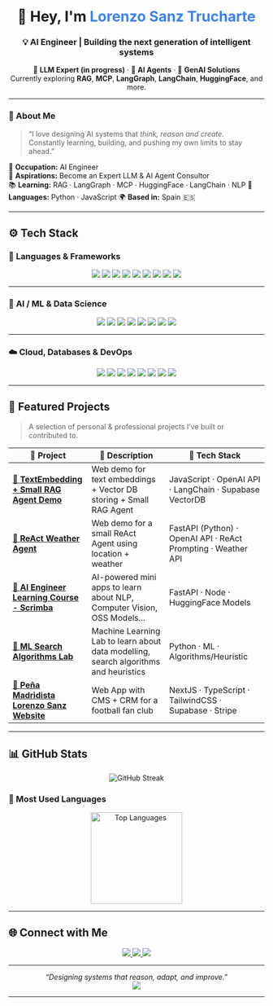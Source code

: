 
<!-- 🌌 README — Lorenzo Sanz Trucharte -->

<h1 align="center">👋 Hey, I'm <span style="color:#3B82F6;">Lorenzo Sanz Trucharte</span></h1>
<h3 align="center">💡 AI Engineer | Building the next generation of intelligent systems</h3>

<p align="center">
🚀 <b>LLM Expert (in progress)</b> · 🧠 <b>AI Agents</b> · 🤖 <b>GenAI Solutions</b><br>
Currently exploring <b>RAG</b>, <b>MCP</b>, <b>LangGraph</b>, <b>LangChain</b>, <b>HuggingFace</b>, and more.
</p>

---

### 🧭 About Me

> “I love designing AI systems that *think, reason and create.*  
> Constantly learning, building, and pushing my own limits to stay ahead.”

💼 **Occupation:** AI Engineer  
🎯 **Aspirations:** Become an Expert LLM & AI Agent Consultor  
📚 **Learning:** RAG · LangGraph · MCP · HuggingFace · LangChain · NLP 
💬 **Languages:** Python · JavaScript
🌍 **Based in:** Spain 🇪🇸

---

## ⚙️ Tech Stack

### 🐍 **Languages & Frameworks**
<p align="center">
  <img src="https://img.shields.io/badge/Python-3776AB?logo=python&logoColor=white&style=for-the-badge"/>
  <img src="https://img.shields.io/badge/Flask-000000?logo=flask&logoColor=white&style=for-the-badge"/>
  <img src="https://img.shields.io/badge/FastAPI-009688?logo=fastapi&logoColor=white&style=for-the-badge"/>
  <img src="https://img.shields.io/badge/JavaScript-F7E018?logo=javascript&logoColor=black&style=for-the-badge"/>
  <img src="https://img.shields.io/badge/Node.js-026E00?logo=node.js&logoColor=white&style=for-the-badge"/>
  <img src="https://img.shields.io/badge/React-149ECA?logo=react&logoColor=white&style=for-the-badge"/>
  <img src="https://img.shields.io/badge/Next.js-000000?logo=nextdotjs&logoColor=white&style=for-the-badge"/>
  <img src="https://img.shields.io/badge/TypeScript-2D79C7?logo=typescript&logoColor=white&style=for-the-badge"/>
  <img src="https://img.shields.io/badge/TailwindCSS-38BDF8?logo=tailwindcss&logoColor=white&style=for-the-badge"/>
</p>

---

### 🤖 **AI / ML & Data Science**
<p align="center">
  <img src="https://img.shields.io/badge/HuggingFace-FFD21E?logo=huggingface&logoColor=black&style=for-the-badge"/>
  <img src="https://img.shields.io/badge/LangChain-0C4A6E?style=for-the-badge"/>
  <img src="https://img.shields.io/badge/LangGraph-3B82F6?style=for-the-badge"/>
  <img src="https://img.shields.io/badge/TensorFlow-FF6F00?logo=tensorflow&logoColor=white&style=for-the-badge"/>
  <img src="https://img.shields.io/badge/PyTorch-EE4C2C?logo=pytorch&logoColor=white&style=for-the-badge"/>
  <img src="https://img.shields.io/badge/Keras-D00000?logo=keras&logoColor=white&style=for-the-badge"/>
  <img src="https://img.shields.io/badge/pandas-150458?logo=pandas&logoColor=white&style=for-the-badge"/>
  <img src="https://img.shields.io/badge/scikit--learn-F89939?logo=scikitlearn&logoColor=white&style=for-the-badge"/>
</p>

---

### ☁️ **Cloud, Databases & DevOps**
<p align="center">
  <img src="https://img.shields.io/badge/GCP-4285F4?logo=googlecloud&logoColor=white&style=for-the-badge"/>
  <img src="https://img.shields.io/badge/Azure_DevOps-0078D7?logo=azuredevops&logoColor=white&style=for-the-badge"/>
  <img src="https://img.shields.io/badge/MySQL-00618B?logo=mysql&logoColor=white&style=for-the-badge"/>
  <img src="https://img.shields.io/badge/MongoDB-00ED64?logo=mongodb&logoColor=white&style=for-the-badge"/>
  <img src="https://img.shields.io/badge/Linux-FCC624?logo=linux&logoColor=black&style=for-the-badge"/>
  <img src="https://img.shields.io/badge/Git-F05032?logo=git&logoColor=white&style=for-the-badge"/>
  <img src="https://img.shields.io/badge/Jupyter-FF6F00?logo=jupyter&logoColor=white&style=for-the-badge"/>
  <img src="https://img.shields.io/badge/Markdown-000000?logo=markdown&logoColor=white&style=for-the-badge"/>
</p>

---

## 🌟 Featured Projects

> A selection of personal & professional projects I’ve built or contributed to.  

| 🚀 Project | 🧩 Description | 🧠 Tech Stack |
|-------------|----------------|---------------|
| [🔗 **TextEmbedding + Small RAG Agent Demo**](https://github.com/lorensation/my-first-vector-db) | Web demo for text embeddings + Vector DB storing + Small RAG Agent | JavaScript · OpenAI API · LangChain · Supabase VectorDB |
| [🔗 **ReAct Weather Agent**](https://github.com/lorensation/ai-weather-agent) | Web demo for a small ReAct Agent using location + weather | FastAPI (Python) · OpenAI API · ReAct Prompting · Weather API |
| [🔗 **AI Engineer Learning Course - Scrimba**](https://github.com/lorensation/ai-engineer-scrimba-course) | AI-powered mini apps to learn about NLP, Computer Vision, OSS Models... | FastAPI · Node · HuggingFace Models |
| [🔗 **ML Search Algorithms Lab**](https://github.com/gisi-ai/search-lab-lorensation) | Machine Learning Lab to learn about data modelling, search algorithms and heuristics | Python · ML · Algorithms/Heuristic |
| [🔗 **Peña Madridista Lorenzo Sanz Website**](https://github.com/lorensation/penya-madridista) | Web App with CMS + CRM for a football fan club | NextJS · TypeScript · TailwindCSS · Supabase · Stripe |

---

## 📊 GitHub Stats

<p align="center">
  <img src="https://github-readme-streak-stats.herokuapp.com?user=lorensation&theme=tokyonight&hide_border=true" alt="GitHub Streak" />
</p>

### 🧮 Most Used Languages

<p align="center">
  <img 
    src="https://github-readme-stats.vercel.app/api/top-langs/?username=lorensation&layout=compact&theme=tokyonight&hide_border=true&langs_count=10" 
    alt="Top Languages" 
    height="180px"
  />
</p>

---

## 🌐 Connect with Me

<p align="center">
  <a href="https://www.linkedin.com/in/lorenzo-sanz-trucharte-534467121/" target="_blank">
    <img src="https://img.shields.io/badge/LinkedIn-0A66C2?logo=linkedin&logoColor=white&style=for-the-badge"/>
  </a>
  <a href="mailto:lsanztrucharte@gmail.com">
    <img src="https://img.shields.io/badge/Email-D14836?logo=gmail&logoColor=white&style=for-the-badge"/>
  </a>
  <a href="https://github.com/lorensation">
    <img src="https://img.shields.io/badge/GitHub-181717?logo=github&logoColor=white&style=for-the-badge"/>
  </a>
</p>

---

<p align="center">
  <i>“Designing systems that reason, adapt, and improve.”</i><br>
  <img src="https://img.shields.io/badge/Made_with_❤️_by_Lorenzo_Sanz_Trucharte-000000?style=flat-square"/>
</p>

---

